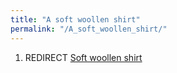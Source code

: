 ```yaml
---
title: "A soft woollen shirt"
permalink: "/A_soft_woollen_shirt/"
---
```


1.  REDIRECT [Soft woollen shirt](Soft_woollen_shirt "wikilink")